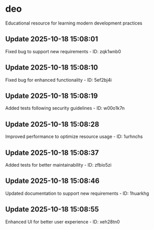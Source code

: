# deo
Educational resource for learning modern development practices

## Update 2025-10-18 15:08:01
Fixed bug to support new requirements - ID: zqk1wnb0


## Update 2025-10-18 15:08:10
Fixed bug for enhanced functionality - ID: 5ef2bj4i


## Update 2025-10-18 15:08:19
Added tests following security guidelines - ID: w00o1k7n


## Update 2025-10-18 15:08:28
Improved performance to optimize resource usage - ID: 1urhnchs


## Update 2025-10-18 15:08:37
Added tests for better maintainability - ID: zfbio5zi


## Update 2025-10-18 15:08:46
Updated documentation to support new requirements - ID: 1huarkhg


## Update 2025-10-18 15:08:55
Enhanced UI for better user experience - ID: xeh28tn0

